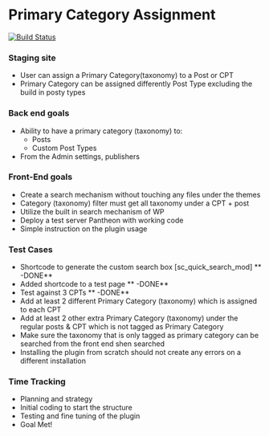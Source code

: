 # Primary Category Assignment

[![Build Status](https://travis-ci.org/carl-alberto/Primary-Category-Assignment.svg?branch=master)](https://travis-ci.org/carl-alberto/Primary-Category-Assignment)

### Staging site

* User can assign a Primary Category(taxonomy) to a Post or CPT
* Primary Category can be assigned differently Post Type excluding the build in posty types

### Back end goals

* Ability to have a primary category (taxonomy) to:
    * Posts
    * Custom Post Types
* From the Admin settings, publishers

### Front-End goals

* Create a search mechanism without touching any files under the themes
* Category (taxonomy) filter must get all taxonomy under a CPT + post
* Utilize the built in search mechanism of WP
* Deploy a test server Pantheon with working code
* Simple instruction on the plugin usage

### Test Cases

* Shortcode to generate the custom search box [sc_quick_search_mod] ** -DONE**
* Added shortcode to a test page ** -DONE**
* Test against 3 CPTs ** -DONE**
* Add at least 2 different Primary Category (taxonomy) which is assigned to each CPT
* Add at least 2 other extra Primary Category (taxonomy) under the regular posts & CPT which is not tagged as Primary Category
* Make sure the taxonomy that is only tagged as primary category can be searched from the front end shen searched
* Installing the plugin from scratch should not create any errors on a different installation

### Time Tracking

* Planning and strategy
* Initial coding to start the structure
* Testing and fine tuning of the plugin
* Goal Met!
